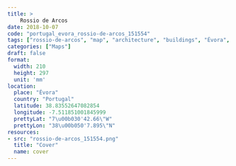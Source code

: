 ```yaml
---
title: > 
    Rossio de Arcos
date: 2018-10-07
code: "portugal_evora_rossio-de-arcos_151554"
tags: ["rossio-de-arcos", "map", "architecture", "buildings", "Évora", "Portugal"]
categories: ["Maps"]
draft: false
format:
  width: 210
  height: 297
  unit: 'mm'
location:
  place: "Évora"
  country: "Portugal"
  latitude: 38.83552647082854
  longitude: -7.511851001845999
  prettyLat: "7\u00b030'42.66\"W"
  prettyLon: "38\u00b050'7.895\"N"
resources:
- src: "rossio-de-arcos_151554.png"
  title: "Cover"
  name: cover
---
```

